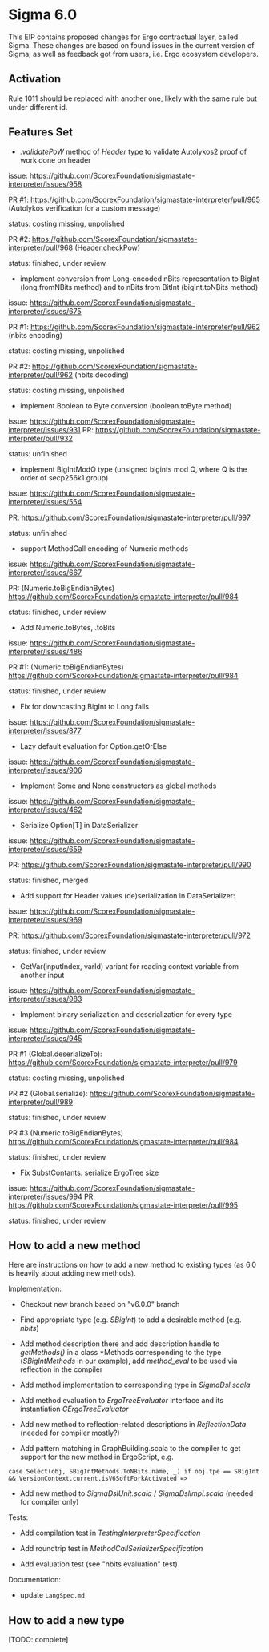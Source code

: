 Sigma 6.0
=========

This EIP contains proposed changes for Ergo contractual layer, called Sigma. These changes are based on found issues 
in the current version of Sigma, as well as feedback got from users, i.e. Ergo ecosystem developers.


Activation 
----------

Rule 1011 should be replaced with another one, likely with the same rule but under different id.

Features Set 
------------

* *.validatePoW* method of *Header* type to validate Autolykos2 proof of work done on header 

issue: https://github.com/ScorexFoundation/sigmastate-interpreter/issues/958

PR #1: https://github.com/ScorexFoundation/sigmastate-interpreter/pull/965 (Autolykos verification for a custom message)

status: costing missing, unpolished

PR #2: https://github.com/ScorexFoundation/sigmastate-interpreter/pull/968 (Header.checkPow)

status: finished, under review


* implement conversion from Long-encoded nBits representation to BigInt (long.fromNBits method) and to nBits from BitInt (bigInt.toNBits method) 

issue: https://github.com/ScorexFoundation/sigmastate-interpreter/issues/675

PR #1: https://github.com/ScorexFoundation/sigmastate-interpreter/pull/962 (nbits encoding)

status: costing missing, unpolished

PR #2: https://github.com/ScorexFoundation/sigmastate-interpreter/pull/962 (nbits decoding)

status: costing missing, unpolished


* implement Boolean to Byte conversion (boolean.toByte method)

issue: https://github.com/ScorexFoundation/sigmastate-interpreter/issues/931
PR: https://github.com/ScorexFoundation/sigmastate-interpreter/pull/932

status: unfinished

* implement BigIntModQ type (unsigned bigints mod Q, where Q is the order of secp256k1 group)

issue: https://github.com/ScorexFoundation/sigmastate-interpreter/issues/554

PR: https://github.com/ScorexFoundation/sigmastate-interpreter/pull/997

status: unfinished


* support MethodCall encoding of Numeric methods

issue: https://github.com/ScorexFoundation/sigmastate-interpreter/issues/667

PR: (Numeric.toBigEndianBytes) https://github.com/ScorexFoundation/sigmastate-interpreter/pull/984

status: finished, under review


* Add Numeric.toBytes, .toBits

issue: https://github.com/ScorexFoundation/sigmastate-interpreter/issues/486

PR #1: (Numeric.toBigEndianBytes) https://github.com/ScorexFoundation/sigmastate-interpreter/pull/984

status: finished, under review


* Fix for downcasting BigInt to Long fails

issue: https://github.com/ScorexFoundation/sigmastate-interpreter/issues/877


* Lazy default evaluation for Option.getOrElse

issue: https://github.com/ScorexFoundation/sigmastate-interpreter/issues/906


* Implement Some and None constructors as global methods 

issue: https://github.com/ScorexFoundation/sigmastate-interpreter/issues/462


* Serialize Option[T] in DataSerializer

issue: https://github.com/ScorexFoundation/sigmastate-interpreter/issues/659

PR: https://github.com/ScorexFoundation/sigmastate-interpreter/pull/990

status: finished, merged


* Add support for Header values (de)serialization in DataSerializer: 

issue: https://github.com/ScorexFoundation/sigmastate-interpreter/issues/969

PR: https://github.com/ScorexFoundation/sigmastate-interpreter/pull/972

status: finished, under review


* GetVar(inputIndex, varId) variant for reading context variable from another input

issue: https://github.com/ScorexFoundation/sigmastate-interpreter/issues/983

* Implement binary serialization and deserialization for every type

issue: https://github.com/ScorexFoundation/sigmastate-interpreter/issues/945


PR #1 (Global.deserializeTo): https://github.com/ScorexFoundation/sigmastate-interpreter/pull/979

status: costing missing, unpolished

PR #2 (Global.serialize): https://github.com/ScorexFoundation/sigmastate-interpreter/pull/989

status: finished, under review

PR #3 (Numeric.toBigEndianBytes) https://github.com/ScorexFoundation/sigmastate-interpreter/pull/984

status: finished, under review

* Fix SubstContants: serialize ErgoTree size
 
issue: https://github.com/ScorexFoundation/sigmastate-interpreter/issues/994
PR: https://github.com/ScorexFoundation/sigmastate-interpreter/pull/995

status: finished, under review


How to add a new method
-----------------------

Here are instructions on how to add a new method to existing types (as 6.0 is heavily about adding new methods).

Implementation:

* Checkout new branch based on "v6.0.0" branch

* Find appropriate type (e.g. *SBigInt*) to add a desirable method (e.g. *nbits*)

* Add method description there and add description handle to *getMethods()* in a class \*Methods corresponding to the type (*SBigIntMethods* in our example), add *method_eval* to be used via reflection in the compiler

* Add method implementation to corresponding type in *SigmaDsl.scala* 


* Add method evaluation to *ErgoTreeEvaluator* interface and its instantiation *CErgoTreeEvaluator*

* Add new method to reflection-related descriptions in *ReflectionData* (needed for compiler mostly?)

* Add pattern matching in GraphBuilding.scala to the compiler to get support for the new method in ErgoScript, e.g.
```
case Select(obj, SBigIntMethods.ToNBits.name, _) if obj.tpe == SBigInt && VersionContext.current.isV6SoftForkActivated =>
```

* Add new method to *SigmaDslUnit.scala* / *SigmaDslImpl.scala* (needed for compiler only)


Tests:


* Add compilation test in *TestingInterpreterSpecification*

* Add roundtrip test in *MethodCallSerializerSpecification*

* Add evaluation test (see "nbits evaluation" test)


Documentation:

* update `LangSpec.md`




How to add a new type
---------------------

[TODO: complete]
